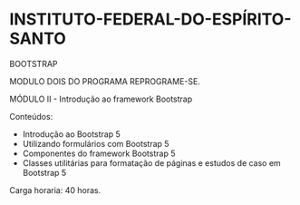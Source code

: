 # INSTITUTO-FEDERAL-DO-ESPÍRITO-SANTO
BOOTSTRAP

MODULO DOIS DO PROGRAMA REPROGRAME-SE.


MÓDULO II - Introdução ao framework Bootstrap


Conteúdos: 
- Introdução ao Bootstrap 5
- Utilizando formulários com Bootstrap 5
- Componentes do framework Bootstrap 5
- Classes utilitárias para formatação de páginas e estudos de
caso em Bootstrap 5


Carga horaria: 40 horas. 
